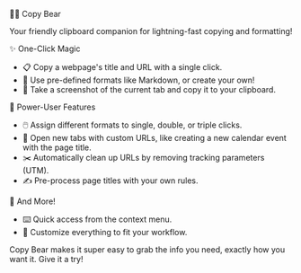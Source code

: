 🐻‍❄️ Copy Bear

Your friendly clipboard companion for lightning-fast copying and formatting!

✨ One-Click Magic
- 📋 Copy a webpage's title and URL with a single click.
- 📝 Use pre-defined formats like Markdown, or create your own!
- 📸 Take a screenshot of the current tab and copy it to your clipboard.

🚀 Power-User Features
- 🖱️ Assign different formats to single, double, or triple clicks.
- 🔗 Open new tabs with custom URLs, like creating a new calendar event with the page title.
- ✂️ Automatically clean up URLs by removing tracking parameters (UTM).
- ✍️ Pre-process page titles with your own rules.

🎉 And More!
- ⌨️ Quick access from the context menu.
- 🎨 Customize everything to fit your workflow.

Copy Bear makes it super easy to grab the info you need, exactly how you want it. Give it a try!